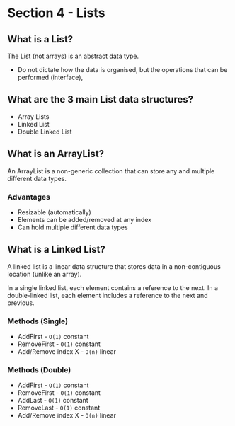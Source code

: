 # Section 4 - Lists

## What is a List?

The List (not arrays) is an abstract data type. 

- Do not dictate how the data is organised, but the operations that can be performed (interface),

## What are the 3 main List data structures?

- Array Lists
- Linked List
- Double Linked List

## What is an ArrayList?

An ArrayList is a non-generic collection that can store any and multiple different data types.

### Advantages

- Resizable (automatically)
- Elements can be added/removed at any index
- Can hold multiple different data types

## What is a Linked List?

A linked list is a linear data structure that stores data in a non-contiguous location (unlike an array). 

In a single linked list, each element contains a reference to the next. In a double-linked list, each element includes a reference to the next and previous.

### Methods (Single)

- AddFirst - `O(1)` constant
- RemoveFirst - `O(1)` constant
- Add/Remove index X - `O(n)` linear

### Methods (Double)

- AddFirst - `O(1)` constant
- RemoveFirst - `O(1)` constant
- AddLast - `O(1)` constant
- RemoveLast - `O(1)` constant
- Add/Remove index X - `O(n)` linear